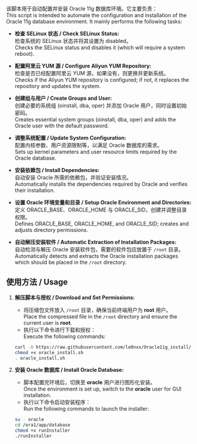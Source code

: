 该脚本用于自动配置并安装 Oracle 11g 数据库环境。它主要负责：  
This script is intended to automate the configuration and installation of the Oracle 11g database environment. It mainly performs the following tasks:

- **检查 SELinux 状态 / Check SELinux Status:**  
  检查系统的 SELinux 状态并将其设置为 disabled。  
  Checks the SELinux status and disables it (which will require a system reboot).

- **配置阿里云 YUM 源 / Configure Aliyun YUM Repository:**  
  检查是否已经配置阿里云 YUM 源，如果没有，则更换并更新系统。  
  Checks if the Aliyun YUM repository is configured; if not, it replaces the repository and updates the system.

- **创建组与用户 / Create Groups and User:**  
  创建必要的系统组 (oinstall, dba, oper) 并添加 Oracle 用户，同时设置初始密码。  
  Creates essential system groups (oinstall, dba, oper) and adds the Oracle user with the default password.

- **调整系统配置 / Update System Configuration:**  
  配置内核参数、用户资源限制等，以满足 Oracle 数据库的需求。  
  Sets up kernel parameters and user resource limits required by the Oracle database.

- **安装依赖包 / Install Dependencies:**  
  自动安装 Oracle 所需的依赖包，并验证安装情况。  
  Automatically installs the dependencies required by Oracle and verifies their installation.

- **设置 Oracle 环境变量和目录 / Setup Oracle Environment and Directories:**  
  定义 ORACLE_BASE、ORACLE_HOME 与 ORACLE_SID，创建并调整目录权限。  
  Defines ORACLE_BASE, ORACLE_HOME, and ORACLE_SID; creates and adjusts directory permissions.

- **自动解压安装软件 / Automatic Extraction of Installation Packages:**  
  自动检测与解压 Oracle 安装软件包，需要的软件包应放置于 `/root` 目录。  
  Automatically detects and extracts the Oracle installation packages which should be placed in the `/root` directory.



## 使用方法 / Usage

1. **解压脚本与授权 / Download and Set Permissions:**  
   - 将压缩包文件放入 `/root` 目录，确保当前终端用户为 **root** 用户。  
     Place the compressed file in the `/root` directory and ensure the current user is **root**.
   - 执行以下命令进行下载和授权：  
     Execute the following commands:
     
   ```bash
   curl -O https://raw.githubusercontent.com/le0nxx/Oracle11g_install/refs/heads/main/oracle_install.sh
   chmod +x oracle_install.sh
   . oracle_install.sh
   ```

2. **安装 Oracle 数据库 / Install Oracle Database:**  
   - 脚本配置完环境后，切换至 **oracle** 用户进行图形化安装。  
     Once the environment is set up, switch to the **oracle** user for GUI installation.
   - 执行以下命令启动安装程序：  
     Run the following commands to launch the installer:
     
   ```bash
   su - oracle
   cd /ora1/app/database
   chmod +x runInstaller
   ./runInstaller
   ```
